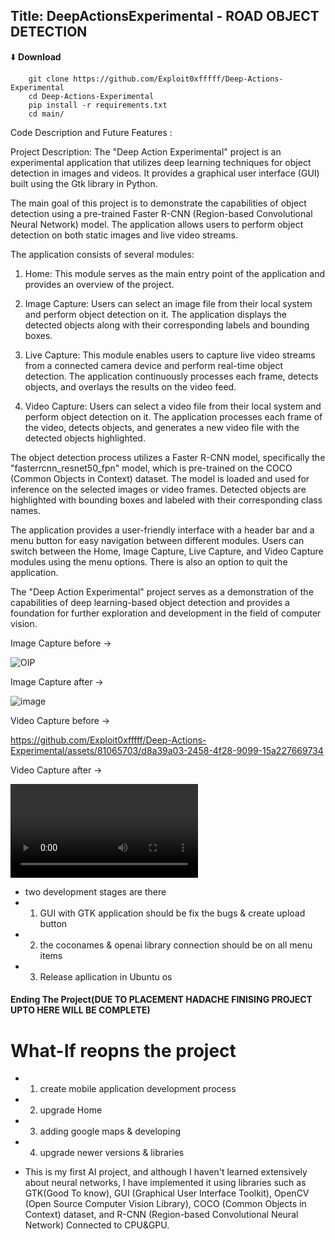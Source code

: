 ## Title: DeepActionsExperimental -  ROAD OBJECT DETECTION 

⬇️ **Download**

```
    git clone https://github.com/Exploit0xfffff/Deep-Actions-Experimental
    cd Deep-Actions-Experimental
    pip install -r requirements.txt
    cd main/
```

Code Description and Future Features :

Project Description:
The "Deep Action Experimental" project is an experimental application that utilizes deep learning techniques for object detection in images and videos. It provides a graphical user interface (GUI) built using the Gtk library in Python.

The main goal of this project is to demonstrate the capabilities of object detection using a pre-trained Faster R-CNN (Region-based Convolutional Neural Network) model. The application allows users to perform object detection on both static images and live video streams.

The application consists of several modules:

1. Home: This module serves as the main entry point of the application and provides an overview of the project.

2. Image Capture: Users can select an image file from their local system and perform object detection on it. The application displays the detected objects along with their corresponding labels and bounding boxes.

3. Live Capture: This module enables users to capture live video streams from a connected camera device and perform real-time object detection. The application continuously processes each frame, detects objects, and overlays the results on the video feed.

4. Video Capture: Users can select a video file from their local system and perform object detection on it. The application processes each frame of the video, detects objects, and generates a new video file with the detected objects highlighted.

The object detection process utilizes a Faster R-CNN model, specifically the "fasterrcnn_resnet50_fpn" model, which is pre-trained on the COCO (Common Objects in Context) dataset. The model is loaded and used for inference on the selected images or video frames. Detected objects are highlighted with bounding boxes and labeled with their corresponding class names.

The application provides a user-friendly interface with a header bar and a menu button for easy navigation between different modules. Users can switch between the Home, Image Capture, Live Capture, and Video Capture modules using the menu options. There is also an option to quit the application.

The "Deep Action Experimental" project serves as a demonstration of the capabilities of deep learning-based object detection and provides a foundation for further exploration and development in the field of computer vision.

Image Capture before ->

![OIP](https://github.com/Exploit0xfffff/Deep-Actions-Experimental/assets/81065703/ae960bdc-79f1-4bd7-8659-ab774d0c8684)


Image Capture after ->

![image](https://github.com/Exploit0xfffff/Deep-Actions-Experimental/assets/81065703/05cdb353-4d81-4b92-93f5-126dd941052c)


Video Capture before ->

https://github.com/Exploit0xfffff/Deep-Actions-Experimental/assets/81065703/d8a39a03-2458-4f28-9099-15a227669734


Video Capture after ->

![video](main/img/output.mp4)

- two development stages are there 
- 1) GUI with GTK application should be fix the bugs & create upload button
- 2) the coconames & openai library connection should be on all menu items 
- 3) Release apllication in Ubuntu os 

#### Ending The Project(DUE TO PLACEMENT HADACHE FINISING PROJECT UPTO HERE WILL BE COMPLETE)

# What-If reopns the project
- 1) create mobile application development process 
- 2) upgrade Home 
- 3) adding google maps & developing 
- 4) upgrade newer versions & libraries 


- This is my first AI project, and although I haven't learned extensively about neural networks, I have implemented it using libraries such as GTK(Good To know), GUI (Graphical User Interface Toolkit), OpenCV (Open Source Computer Vision Library), COCO (Common Objects in Context) dataset, and R-CNN (Region-based Convolutional Neural Network) Connected to CPU&GPU.
